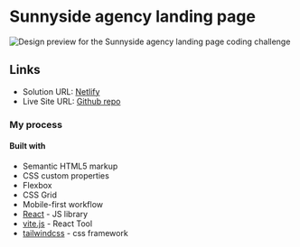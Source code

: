 # Sunnyside agency landing page

![Design preview for the Sunnyside agency landing page coding challenge](./design/desktop-preview.jpg)

## Links

- Solution URL: [Netlify](https://ivannr-sunnyside-agency.netlify.app/)
- Live Site URL: [Github repo](https://github.com/ivannr22/sunnyside-agency)

### My process

#### Built with

- Semantic HTML5 markup
- CSS custom properties
- Flexbox
- CSS Grid
- Mobile-first workflow
- [React](https://reactjs.org/) - JS library
- [vite.js](https://vitejs.dev/) - React Tool
- [tailwindcss](https://tailwindcss.com/) - css framework
